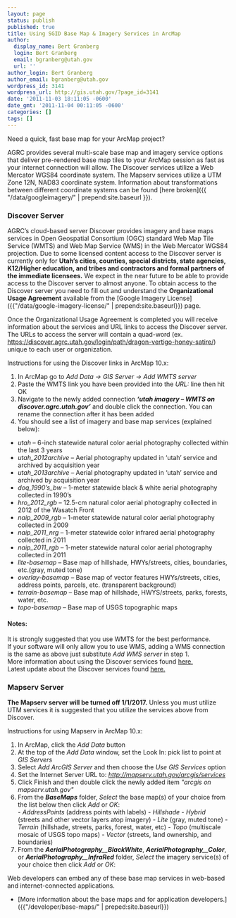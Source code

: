 ```yaml
---
layout: page
status: publish
published: true
title: Using SGID Base Map & Imagery Services in ArcMap
author:
  display_name: Bert Granberg
  login: Bert Granberg
  email: bgranberg@utah.gov
  url: ''
author_login: Bert Granberg
author_email: bgranberg@utah.gov
wordpress_id: 3141
wordpress_url: http://gis.utah.gov/?page_id=3141
date: '2011-11-03 18:11:05 -0600'
date_gmt: '2011-11-04 00:11:05 -0600'
categories: []
tags: []
---
```

Need a quick, fast base map for your ArcMap project?

AGRC provides several multi-scale base map and imagery service options that deliver pre-rendered base map tiles to your ArcMap session as fast as your internet connection will allow. The Discover services utilize a Web Mercator WGS84 coordinate system. The Mapserv services utilize a UTM Zone 12N, NAD83 coordinate system. Information about transformations between different coordinate systems can be found [here broken]({{ "/data/googleimagery/" | prepend:site.baseurl }}).

### Discover Server

AGRC’s cloud-based server Discover provides imagery and base maps services in Open Geospatial Consortium (OGC) standard Web Map Tile Service (WMTS) and Web Map Service (WMS) in the Web Mercator WGS84 projection. Due to some licensed content access to the Discover server is currently only for **Utah’s cities, counties, special districts, state agencies, K12/Higher education, and tribes and contractors and formal partners of the immediate licensees.** We expect in the near future to be able to provide access to the Discover server to almost anyone. To obtain access to the Discover server you need to fill out and understand the **Organizational Usage Agreement** available from the [Google Imagery License]({{"/data/google-imagery-license/" | prepend:site.baseurl}}) page.  

Once the Organizational Usage Agreement is completed you will receive information about the services and URL links to access the Discover server. The URLs to access the server will contain a quad-word (ex. https://discover.agrc.utah.gov/login/path/dragon-vertigo-honey-satire/) unique to each user or organization.  

Instructions for using the Discover links in ArcMap 10.x:

1.	In ArcMap go to _Add Data -> GIS Server -> Add WMTS server_
1.	Paste the WMTS link you have been provided into the _URL:_ line then hit OK
1.	Navigate to the newly added connection **_‘utah imagery – WMTS on discover.agrc.utah.gov’_** and double click the connection. You can rename the connection after it has been added
1.	You should see a list of imagery and base map services (explained below):
  -	_utah_ – 6-inch statewide natural color aerial photography collected within the last 3 years
  -	*utah_2012archive* – Aerial photography updated in ‘utah’ service and archived by acquisition year
  -	*utah_2013archive* – Aerial photography updated in ‘utah’ service and archived by acquisition year
  -	*doq_1990’s_bw* – 1-meter statewide black & white aerial photography collected in 1990’s
  -	*hro_2012_rgb* – 12.5-cm natural color aerial photography collected in 2012 of the Wasatch Front
  -	*naip_2009_rgb* – 1-meter statewide natural color aerial photography collected in 2009
  -	*naip_2011_nrg* – 1-meter statewide color infrared aerial photography collected in 2011
  -	*naip_2011_rgb* – 1-meter statewide natural color aerial photography collected in 2011
  -	_lite-basemap_ – Base map of hillshade, HWYs/streets, cities, boundaries, etc.(gray, muted tone)
  -	_overlay-basemap_ – Base map of vector features HWYs/streets, cities, address points, parcels, etc. (transparent background)
  -	_terrain-basemap_ – Base map of hillshade, HWYS/streets, parks, forests, water, etc.
  -	_topo-basemap_ – Base map of USGS topographic maps

#### Notes:

It is strongly suggested that you use WMTS for the best performance.  
If your software will only allow you to use WMS, adding a WMS connection is the same as above just substitute _Add WMS server_ in step 1.  
More information about using the Discover services found [here.]()  
Latest update about the Discover services found [here.]()

### Mapserv Server
**The Mapserv server will be turned off 1/1/2017.** Unless you must utilize UTM services it is suggested that you utilize the services above from Discover.

Instructions for using Mapserv in ArcMap 10.x:

  1.  In ArcMap, click the _Add Data_ button
  1.	At the top of the _Add Data_ window, set the Look In: pick list to point at _GIS Servers_
  1.	Select _Add ArcGIS Server_ and then choose the _Use GIS Services_ option
  1.	Set the Internet Server URL to:  _http://mapserv.utah.gov/arcgis/services_
  1.	Click Finish and then double click the newly added item _"arcgis on mapserv.utah.gov"_
  1.	From the **_BaseMaps_** folder, _Select_ the base map(s) of your choice from the list below then click _Add_ or _OK_:  
    - _AddressPoints_ (address points with labels)
    - _Hillshade_
    - _Hybrid_ (streets and other vector layers atop imagery)
    - _Lite_ (gray, muted tone)
    - _Terrain_ (hillshade, streets, parks, forest, water, etc)
    - _Topo_ (multiscale mosaic of USGS topo maps)
    - _Vector_ (streets, land ownership, and boundaries)
  1. From the **_AerialPhotography__BlackWhite_**, **_AerialPhotography__Color_**, or **_AerialPhotography__InfraRed_** folder, _Select_ the imagery service(s) of your choice then click _Add_ or _OK_:  

Web developers can embed any of these base map services in web-based and internet-connected applications.
- [More information about the base maps and for application developers.]({{"/developer/base-maps/" | preped:site.baseurl}})
